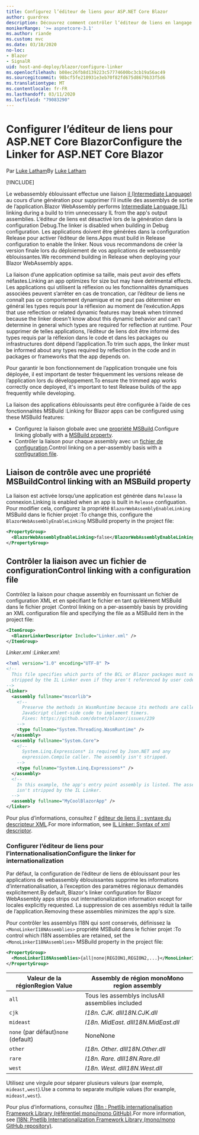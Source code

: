 ```yaml
---
title: Configurez l’éditeur de liens pour ASP.NET Core Blazor
author: guardrex
description: Découvrez comment contrôler l’éditeur de liens en langage intermédiaire (IL) lors de la génération d’une application Blazor.
monikerRange: '>= aspnetcore-3.1'
ms.author: riande
ms.custom: mvc
ms.date: 03/10/2020
no-loc:
- Blazor
- SignalR
uid: host-and-deploy/blazor/configure-linker
ms.openlocfilehash: b08ec26fb8d139223c57774600bc3cb19a56ac49
ms.sourcegitcommit: 98bcf5fe210931e3eb70f82fd675d8679b33f5d6
ms.translationtype: MT
ms.contentlocale: fr-FR
ms.lasthandoff: 03/11/2020
ms.locfileid: "79083290"
---
```

# <a name="configure-the-linker-for-aspnet-core-blazor"></a><span data-ttu-id="26abf-103">Configurer l’éditeur de liens pour ASP.NET Core Blazor</span><span class="sxs-lookup"><span data-stu-id="26abf-103">Configure the Linker for ASP.NET Core Blazor</span></span>

<span data-ttu-id="26abf-104">Par [Luke Latham](https://github.com/guardrex)</span><span class="sxs-lookup"><span data-stu-id="26abf-104">By [Luke Latham](https://github.com/guardrex)</span></span>

[!INCLUDE[](~/includes/blazorwasm-preview-notice.md)]

<span data-ttu-id="26abf-105">Le webassembly éblouissant effectue une liaison [il (Intermediate Language)](/dotnet/standard/managed-code#intermediate-language--execution) au cours d’une génération pour supprimer l’il inutile des assemblys de sortie de l’application.</span><span class="sxs-lookup"><span data-stu-id="26abf-105">Blazor WebAssembly performs [Intermediate Language (IL)](/dotnet/standard/managed-code#intermediate-language--execution) linking during a build to trim unnecessary IL from the app's output assemblies.</span></span> <span data-ttu-id="26abf-106">L’éditeur de liens est désactivé lors de la génération dans la configuration Debug.</span><span class="sxs-lookup"><span data-stu-id="26abf-106">The linker is disabled when building in Debug configuration.</span></span> <span data-ttu-id="26abf-107">Les applications doivent être générées dans la configuration Release pour activer l’éditeur de liens.</span><span class="sxs-lookup"><span data-stu-id="26abf-107">Apps must build in Release configuration to enable the linker.</span></span> <span data-ttu-id="26abf-108">Nous vous recommandons de créer la version finale lors du déploiement de vos applications de webassembly éblouissantes.</span><span class="sxs-lookup"><span data-stu-id="26abf-108">We recommend building in Release when deploying your Blazor WebAssembly apps.</span></span> 

<span data-ttu-id="26abf-109">La liaison d’une application optimise sa taille, mais peut avoir des effets néfastes.</span><span class="sxs-lookup"><span data-stu-id="26abf-109">Linking an app optimizes for size but may have detrimental effects.</span></span> <span data-ttu-id="26abf-110">Les applications qui utilisent la réflexion ou les fonctionnalités dynamiques associées peuvent s’arrêter en cas de troncation, car l’éditeur de liens ne connaît pas ce comportement dynamique et ne peut pas déterminer en général les types requis pour la réflexion au moment de l’exécution.</span><span class="sxs-lookup"><span data-stu-id="26abf-110">Apps that use reflection or related dynamic features may break when trimmed because the linker doesn't know about this dynamic behavior and can't determine in general which types are required for reflection at runtime.</span></span> <span data-ttu-id="26abf-111">Pour supprimer de telles applications, l’éditeur de liens doit être informé des types requis par la réflexion dans le code et dans les packages ou infrastructures dont dépend l’application.</span><span class="sxs-lookup"><span data-stu-id="26abf-111">To trim such apps, the linker must be informed about any types required by reflection in the code and in packages or frameworks that the app depends on.</span></span> 

<span data-ttu-id="26abf-112">Pour garantir le bon fonctionnement de l’application tronquée une fois déployée, il est important de tester fréquemment les versions release de l’application lors du développement.</span><span class="sxs-lookup"><span data-stu-id="26abf-112">To ensure the trimmed app works correctly once deployed, it's important to test Release builds of the app frequently while developing.</span></span>

<span data-ttu-id="26abf-113">La liaison des applications éblouissants peut être configurée à l’aide de ces fonctionnalités MSBuild :</span><span class="sxs-lookup"><span data-stu-id="26abf-113">Linking for Blazor apps can be configured using these MSBuild features:</span></span>

* <span data-ttu-id="26abf-114">Configurez la liaison globale avec une [propriété MSBuild](#control-linking-with-an-msbuild-property).</span><span class="sxs-lookup"><span data-stu-id="26abf-114">Configure linking globally with a [MSBuild property](#control-linking-with-an-msbuild-property).</span></span>
* <span data-ttu-id="26abf-115">Contrôler la liaison pour chaque assembly avec un [fichier de configuration](#control-linking-with-a-configuration-file).</span><span class="sxs-lookup"><span data-stu-id="26abf-115">Control linking on a per-assembly basis with a [configuration file](#control-linking-with-a-configuration-file).</span></span>

## <a name="control-linking-with-an-msbuild-property"></a><span data-ttu-id="26abf-116">Liaison de contrôle avec une propriété MSBuild</span><span class="sxs-lookup"><span data-stu-id="26abf-116">Control linking with an MSBuild property</span></span>

<span data-ttu-id="26abf-117">La liaison est activée lorsqu’une application est générée dans `Release` la connexion.</span><span class="sxs-lookup"><span data-stu-id="26abf-117">Linking is enabled when an app is built in `Release` configuation.</span></span> <span data-ttu-id="26abf-118">Pour modifier cela, configurez la propriété `BlazorWebAssemblyEnableLinking` MSBuild dans le fichier projet :</span><span class="sxs-lookup"><span data-stu-id="26abf-118">To change this, configure the `BlazorWebAssemblyEnableLinking` MSBuild property in the project file:</span></span>

```xml
<PropertyGroup>
  <BlazorWebAssemblyEnableLinking>false</BlazorWebAssemblyEnableLinking>
</PropertyGroup>
```

## <a name="control-linking-with-a-configuration-file"></a><span data-ttu-id="26abf-119">Contrôler la liaison avec un fichier de configuration</span><span class="sxs-lookup"><span data-stu-id="26abf-119">Control linking with a configuration file</span></span>

<span data-ttu-id="26abf-120">Contrôlez la liaison pour chaque assembly en fournissant un fichier de configuration XML et en spécifiant le fichier en tant qu’élément MSBuild dans le fichier projet :</span><span class="sxs-lookup"><span data-stu-id="26abf-120">Control linking on a per-assembly basis by providing an XML configuration file and specifying the file as a MSBuild item in the project file:</span></span>

```xml
<ItemGroup>
  <BlazorLinkerDescriptor Include="Linker.xml" />
</ItemGroup>
```

<span data-ttu-id="26abf-121">*Linker.xml* :</span><span class="sxs-lookup"><span data-stu-id="26abf-121">*Linker.xml*:</span></span>

```xml
<?xml version="1.0" encoding="UTF-8" ?>
<!--
  This file specifies which parts of the BCL or Blazor packages must not be
  stripped by the IL Linker even if they aren't referenced by user code.
-->
<linker>
  <assembly fullname="mscorlib">
    <!--
      Preserve the methods in WasmRuntime because its methods are called by 
      JavaScript client-side code to implement timers.
      Fixes: https://github.com/dotnet/blazor/issues/239
    -->
    <type fullname="System.Threading.WasmRuntime" />
  </assembly>
  <assembly fullname="System.Core">
    <!--
      System.Linq.Expressions* is required by Json.NET and any 
      expression.Compile caller. The assembly isn't stripped.
    -->
    <type fullname="System.Linq.Expressions*" />
  </assembly>
  <!--
    In this example, the app's entry point assembly is listed. The assembly
    isn't stripped by the IL Linker.
  -->
  <assembly fullname="MyCoolBlazorApp" />
</linker>
```

<span data-ttu-id="26abf-122">Pour plus d’informations, consultez l' [éditeur de liens il : syntaxe du descripteur XML](https://github.com/mono/linker/blob/master/src/linker/README.md#syntax-of-xml-descriptor).</span><span class="sxs-lookup"><span data-stu-id="26abf-122">For more information, see [IL Linker: Syntax of xml descriptor](https://github.com/mono/linker/blob/master/src/linker/README.md#syntax-of-xml-descriptor).</span></span>

### <a name="configure-the-linker-for-internationalization"></a><span data-ttu-id="26abf-123">Configurer l’éditeur de liens pour l’internationalisation</span><span class="sxs-lookup"><span data-stu-id="26abf-123">Configure the linker for internationalization</span></span>

<span data-ttu-id="26abf-124">Par défaut, la configuration de l’éditeur de liens de éblouissant pour les applications de webassembly éblouissantes supprime les informations d’internationalisation, à l’exception des paramètres régionaux demandés explicitement.</span><span class="sxs-lookup"><span data-stu-id="26abf-124">By default, Blazor's linker configuration for Blazor WebAssembly apps strips out internationalization information except for locales explicitly requested.</span></span> <span data-ttu-id="26abf-125">La suppression de ces assemblys réduit la taille de l’application.</span><span class="sxs-lookup"><span data-stu-id="26abf-125">Removing these assemblies minimizes the app's size.</span></span>

<span data-ttu-id="26abf-126">Pour contrôler les assemblys I18N qui sont conservés, définissez la `<MonoLinkerI18NAssemblies>` propriété MSBuild dans le fichier projet :</span><span class="sxs-lookup"><span data-stu-id="26abf-126">To control which I18N assemblies are retained, set the `<MonoLinkerI18NAssemblies>` MSBuild property in the project file:</span></span>

```xml
<PropertyGroup>
  <MonoLinkerI18NAssemblies>{all|none|REGION1,REGION2,...}</MonoLinkerI18NAssemblies>
</PropertyGroup>
```

| <span data-ttu-id="26abf-127">Valeur de la région</span><span class="sxs-lookup"><span data-stu-id="26abf-127">Region Value</span></span>     | <span data-ttu-id="26abf-128">Assembly de région mono</span><span class="sxs-lookup"><span data-stu-id="26abf-128">Mono region assembly</span></span>    |
| ---------------- | ----------------------- |
| `all`            | <span data-ttu-id="26abf-129">Tous les assemblys inclus</span><span class="sxs-lookup"><span data-stu-id="26abf-129">All assemblies included</span></span> |
| `cjk`            | <span data-ttu-id="26abf-130">*I18n. CJK. dll*</span><span class="sxs-lookup"><span data-stu-id="26abf-130">*I18N.CJK.dll*</span></span>          |
| `mideast`        | <span data-ttu-id="26abf-131">*I18n. MidEast. dll*</span><span class="sxs-lookup"><span data-stu-id="26abf-131">*I18N.MidEast.dll*</span></span>      |
| <span data-ttu-id="26abf-132">`none` (par défaut)</span><span class="sxs-lookup"><span data-stu-id="26abf-132">`none` (default)</span></span> | <span data-ttu-id="26abf-133">None</span><span class="sxs-lookup"><span data-stu-id="26abf-133">None</span></span>                    |
| `other`          | <span data-ttu-id="26abf-134">*I18n. Other. dll*</span><span class="sxs-lookup"><span data-stu-id="26abf-134">*I18N.Other.dll*</span></span>        |
| `rare`           | <span data-ttu-id="26abf-135">*I18n. Rare. dll*</span><span class="sxs-lookup"><span data-stu-id="26abf-135">*I18N.Rare.dll*</span></span>         |
| `west`           | <span data-ttu-id="26abf-136">*I18n. West. dll*</span><span class="sxs-lookup"><span data-stu-id="26abf-136">*I18N.West.dll*</span></span>         |

<span data-ttu-id="26abf-137">Utilisez une virgule pour séparer plusieurs valeurs (par exemple, `mideast,west`).</span><span class="sxs-lookup"><span data-stu-id="26abf-137">Use a comma to separate multiple values (for example, `mideast,west`).</span></span>

<span data-ttu-id="26abf-138">Pour plus d’informations, consultez [i18n : Pnetlib internationalisation Framework Library (référentiel mono/mono GitHub)](https://github.com/mono/mono/tree/master/mcs/class/I18N).</span><span class="sxs-lookup"><span data-stu-id="26abf-138">For more information, see [I18N: Pnetlib Internationalization Framework Library (mono/mono GitHub repository)](https://github.com/mono/mono/tree/master/mcs/class/I18N).</span></span>
